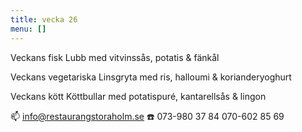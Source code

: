 ```yaml
---
title: vecka 26
menu: []
---
```

Veckans fisk
Lubb med vitvinssås, potatis & fänkål

Veckans vegetariska
Linsgryta med ris, halloumi & korianderyoghurt

Veckans kött
Köttbullar med potatispuré, kantarellsås & lingon

📫 info@restaurangstoraholm.se
☎️ 073-980 37 84
070-602 85 69